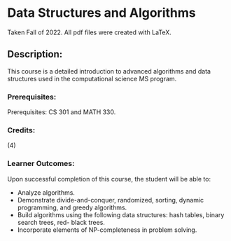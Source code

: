 # Data Structures and Algorithms

Taken Fall of 2022. All pdf files were created with LaTeX. 

## Description:
This course is a detailed introduction to advanced algorithms and data structures used in the computational science MS program.

### Prerequisites:
Prerequisites: CS 301 and MATH 330.

### Credits:
(4)

### Learner Outcomes:
Upon successful completion of this course, the student will be able to:
- Analyze algorithms.
- Demonstrate divide-and-conquer, randomized, sorting, dynamic programming, and greedy algorithms.
- Build algorithms using the following data structures: hash tables, binary search trees, red- black trees.
- Incorporate elements of NP-completeness in problem solving.

